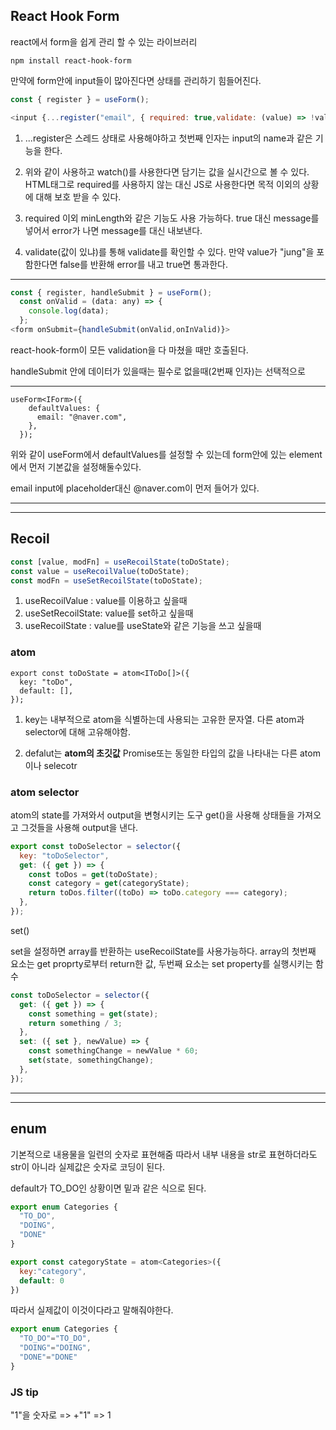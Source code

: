 ## React Hook Form

react에서 form을 쉽게 관리 할 수 있는 라이브러리

```
npm install react-hook-form
```

만약에 form안에 input들이 많아진다면 상태를 관리하기 힘들어진다.

```javascript
const { register } = useForm();

<input {...register("email", { required: true,validate: (value) => !value.includes("jung"), })} placeholder="Email" ,/>;

```

1. ...register은 스레드 상태로 사용해야하고 첫번째 인자는 input의 name과 같은 기능을 한다.

2. 위와 같이 사용하고 watch()를 사용한다면 담기는 값을 실시간으로 볼 수 있다.
   HTML태그로 required를 사용하지 않는 대신 JS로 사용한다면 목적 이외의 상황에 대해 보호 받을 수 있다.

3. required 이외 minLength와 같은 기능도 사용 가능하다.
   true 대신 message를 넣어서 error가 나면 message를 대신 내보낸다.

4. validate(값이 있냐)를 통해 validate를 확인할 수 있다.
   만약 value가 "jung"을 포함한다면 false를 반환해 error를 내고 true면 통과한다.

---

```javascript
const { register, handleSubmit } = useForm();
  const onValid = (data: any) => {
    console.log(data);
  };
<form onSubmit={handleSubmit(onValid,onInValid)}>

```

react-hook-form이 모든 validation을 다 마쳤을 때만 호출된다.

handleSubmit 안에 데이터가 있을때는 필수로 없을때(2번째 인자)는 선택적으로

---

```
useForm<IForm>({
    defaultValues: {
      email: "@naver.com",
    },
  });
```

위와 같이 useForm에서 defaultValues를 설정할 수 있는데 form안에 있는 element에서 먼저 기본값을 설정해둘수있다.

email input에 placeholder대신 @naver.com이 먼저 들어가 있다.

---

---

## Recoil

```javascript
const [value, modFn] = useRecoilState(toDoState);
const value = useRecoilValue(toDoState);
const modFn = useSetRecoilState(toDoState);
```

1. useRecoilValue : value를 이용하고 싶을때
2. useSetRecoilState: value를 set하고 싶을때
3. useRecoilState : value를 useState와 같은 기능을 쓰고 싶을때

### atom

```javascipt
export const toDoState = atom<IToDo[]>({
  key: "toDo",
  default: [],
});
```

1. key는 내부적으로 atom을 식별하는데 사용되는 고유한 문자열. 다른 atom과 selector에 대해 고유해야함.

2. defalut는 **atom의 초깃값** Promise또는 동일한 타입의 값을 나타내는 다른 atom이나 selecotr

### atom selector

atom의 state를 가져와서 output을 변형시키는 도구
get()을 사용해 상태들을 가져오고 그것들을 사용해 output을 낸다.

```javascript
export const toDoSelector = selector({
  key: "toDoSelector",
  get: ({ get }) => {
    const toDos = get(toDoState);
    const category = get(categoryState);
    return toDos.filter((toDo) => toDo.category === category);
  },
});
```

set()

set을 설정하면 array를 반환하는 useRecoilState를 사용가능하다.
array의 첫번째 요소는 get proprty로부터 return한 값, 두번째 요소는 set property를 실행시키는 함수

```javascript
const toDoSelector = selector({
  get: ({ get }) => {
    const something = get(state);
    return something / 3;
  },
  set: ({ set }, newValue) => {
    const somethingChange = newValue * 60;
    set(state, somethingChange);
  },
});
```

---

---

## enum

기본적으로 내용물을 일련의 숫자로 표현해줌
따라서 내부 내용을 str로 표현하더라도 str이 아니라 실제값은 숫자로 코딩이 된다.

default가 TO_DO인 상황이면 밑과 같은 식으로 된다.

```javascript
export enum Categories {
  "TO_DO",
  "DOING",
  "DONE"
}

export const categoryState = atom<Categories>({
  key:"category",
  default: 0
})
```

따라서 실제값이 이것이다라고 말해줘야한다.

```javascript
export enum Categories {
  "TO_DO"="TO_DO",
  "DOING"="DOING",
  "DONE"="DONE"
}
```

### JS tip

"1"을 숫자로 => +"1" => 1
